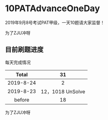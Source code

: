 # 10PATAdvanceOneDay
2019年9月8号考试PAT甲级，一天10题请大家监督！

为了ZJU冲呀

## 目前刷题进度

每天完成情况

|   Total   |        31        |
| :-------: | :--------------: |
| 2019-8-24 |        2         |
| 2019-8-23 | 12，1018 UnSolve |
|  before   |        18        |

为了ZJU冲呀

